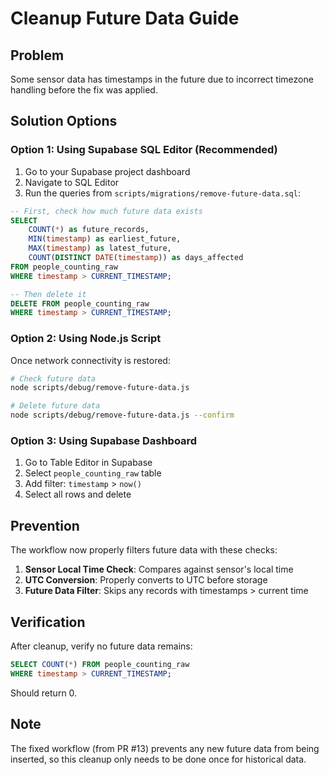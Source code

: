 # Cleanup Future Data Guide

## Problem
Some sensor data has timestamps in the future due to incorrect timezone handling before the fix was applied.

## Solution Options

### Option 1: Using Supabase SQL Editor (Recommended)

1. Go to your Supabase project dashboard
2. Navigate to SQL Editor
3. Run the queries from `scripts/migrations/remove-future-data.sql`:

```sql
-- First, check how much future data exists
SELECT 
    COUNT(*) as future_records,
    MIN(timestamp) as earliest_future,
    MAX(timestamp) as latest_future,
    COUNT(DISTINCT DATE(timestamp)) as days_affected
FROM people_counting_raw
WHERE timestamp > CURRENT_TIMESTAMP;

-- Then delete it
DELETE FROM people_counting_raw
WHERE timestamp > CURRENT_TIMESTAMP;
```

### Option 2: Using Node.js Script

Once network connectivity is restored:

```bash
# Check future data
node scripts/debug/remove-future-data.js

# Delete future data
node scripts/debug/remove-future-data.js --confirm
```

### Option 3: Using Supabase Dashboard

1. Go to Table Editor in Supabase
2. Select `people_counting_raw` table
3. Add filter: `timestamp` > `now()`
4. Select all rows and delete

## Prevention

The workflow now properly filters future data with these checks:

1. **Sensor Local Time Check**: Compares against sensor's local time
2. **UTC Conversion**: Properly converts to UTC before storage
3. **Future Data Filter**: Skips any records with timestamps > current time

## Verification

After cleanup, verify no future data remains:

```sql
SELECT COUNT(*) FROM people_counting_raw
WHERE timestamp > CURRENT_TIMESTAMP;
```

Should return 0.

## Note

The fixed workflow (from PR #13) prevents any new future data from being inserted, so this cleanup only needs to be done once for historical data.